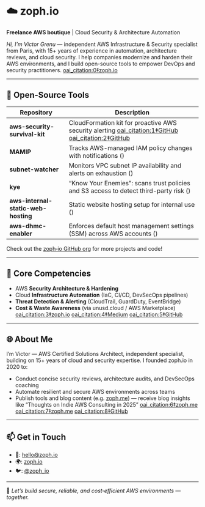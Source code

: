 # ☁️ zoph.io

**Freelance AWS boutique** | Cloud Security & Architecture Automation

*Hi, I’m Victor Grenu* — independent AWS Infrastructure & Security specialist from Paris, with 15+ years of experience in automation, architecture reviews, and cloud security. I help companies modernize and harden their AWS environments, and I build open-source tools to empower DevOps and security practitioners.  [oai_citation:0‡zoph.io](https://zoph.io/?utm_source=chatgpt.com)

---

## 🧰 Open-Source Tools

| Repository | Description |
|-----------|-------------|
| **aws-security-survival-kit** | CloudFormation kit for proactive AWS security alerting  [oai_citation:1‡GitHub](https://github.com/zoph-io/aws-security-survival-kit?utm_source=chatgpt.com) [oai_citation:2‡GitHub](https://github.com/zoph-io/kye?utm_source=chatgpt.com) |
| **MAMIP** | Tracks AWS-managed IAM policy changes with notifications () |
| **subnet-watcher** | Monitors VPC subnet IP availability and alerts on exhaustion () |
| **kye** | “Know Your Enemies”: scans trust policies and S3 access to detect third-party risk () |
| **aws-internal-static-web-hosting** | Static website hosting setup for internal use () |
| **aws-dhmc-enabler** | Enforces default host management settings (SSM) across AWS accounts () |

Check out the [zoph‑io GitHub org](https://github.com/zoph-io) for more projects and code!

---

## 🎯 Core Competencies

- AWS **Security Architecture & Hardening**
- Cloud **Infrastructure Automation** (IaC, CI/CD, DevSecOps pipelines)
- **Threat Detection & Alerting** (CloudTrail, GuardDuty, EventBridge)
- **Cost & Waste Awareness** (via unusd.cloud / AWS Marketplace)  [oai_citation:3‡zoph.io](https://zoph.io/?utm_source=chatgpt.com) [oai_citation:4‡Medium](https://medium.com/zoph-io/turn-your-aws-devsecops-pipeline-into-bunker-77b78af60917?utm_source=chatgpt.com) [oai_citation:5‡GitHub](https://github.com/zoph-io/aws-security-survival-kit?utm_source=chatgpt.com)

---

## 🌐 About Me

I’m Victor — AWS Certified Solutions Architect, independent specialist, building on 15+ years of cloud and security expertise. I founded zoph.io in 2020 to:

- Conduct concise security reviews, architecture audits, and DevSecOps coaching  
- Automate resilient and secure AWS environments across teams  
- Publish tools and blog content (e.g. [zoph.me](https://zoph.me)) — receive blog insights like “Thoughts on Indie AWS Consulting in 2025”  [oai_citation:6‡zoph.me](https://zoph.me/?utm_source=chatgpt.com) [oai_citation:7‡zoph.me](https://zoph.me/posts/2024-08-25-thoughts-on-indie-aws-consulting/?utm_source=chatgpt.com) [oai_citation:8‡GitHub](https://github.com/zoph-io/aws-security-survival-kit?utm_source=chatgpt.com)

---

## 📫 Get in Touch

- 📧: hello@zoph.io  
- 🌍: [zoph.io](https://zoph.io)  
- 🐦: [@zoph_io](https://x.com/zoph_io)  

---

🚀 *Let’s build secure, reliable, and cost‑efficient AWS environments — together.*